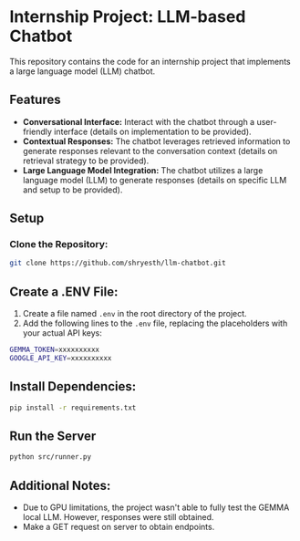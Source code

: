 # Internship Project: LLM-based Chatbot

This repository contains the code for an internship project that implements a large language model (LLM) chatbot.

## Features

- **Conversational Interface:** Interact with the chatbot through a user-friendly interface (details on implementation to be provided).
- **Contextual Responses:** The chatbot leverages retrieved information to generate responses relevant to the conversation context (details on retrieval strategy to be provided).
- **Large Language Model Integration:** The chatbot utilizes a large language model (LLM) to generate responses (details on specific LLM and setup to be provided).

## Setup

### Clone the Repository:

```bash
git clone https://github.com/shryesth/llm-chatbot.git
```

## Create a .ENV File:

1. Create a file named `.env` in the root directory of the project.
2. Add the following lines to the `.env` file, replacing the placeholders with your actual API keys:

```bash
GEMMA_TOKEN=xxxxxxxxxx
GOOGLE_API_KEY=xxxxxxxxxx
```
## Install Dependencies:
```bash
pip install -r requirements.txt
```

## Run the Server
```bash
python src/runner.py
```

## Additional Notes:
- Due to GPU limitations, the project wasn't able to fully test the GEMMA local LLM. However, responses were still obtained.
- Make a GET request on server to obtain endpoints.
